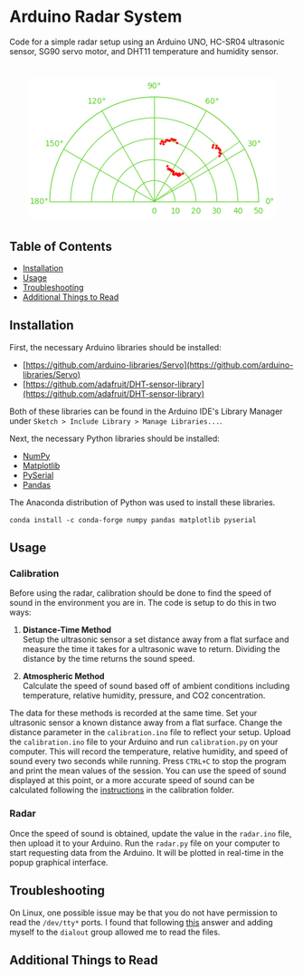 # Arduino Radar System

Code for a simple radar setup using an Arduino UNO, HC-SR04 ultrasonic sensor, SG90 
servo motor, and DHT11 temperature and humidity sensor.

<h1 align="center">
    <img src="./screenshots/radar.png">
</h1>

## Table of Contents
* [Installation](#installation)
* [Usage](#usage)
* [Troubleshooting](#troubleshooting)
* [Additional Things to Read](#additional-things-to-read)

## Installation

First, the necessary Arduino libraries should be installed:
- [https://github.com/arduino-libraries/Servo](https://github.com/arduino-libraries/Servo)
- [https://github.com/adafruit/DHT-sensor-library](https://github.com/adafruit/DHT-sensor-library)  

Both of these libraries can be found in the Arduino IDE's Library Manager under 
`Sketch > Include Library > Manage Libraries...`.

Next, the necessary Python libraries should be installed:
- [NumPy](https://anaconda.org/conda-forge/numpy)
- [Matplotlib](https://anaconda.org/conda-forge/matplotlib)
- [PySerial](https://anaconda.org/conda-forge/pyserial)
- [Pandas](https://anaconda.org/conda-forge/pandas)

The Anaconda distribution of Python was used to install these libraries.
```
conda install -c conda-forge numpy pandas matplotlib pyserial
```

## Usage

### Calibration

Before using the radar, calibration should be done to find the speed of sound in the 
environment you are in. The code is setup to do this in two ways:

1. **Distance-Time Method**  
    Setup the ultrasonic sensor a set distance away from a flat surface and measure the 
    time it takes for a ultrasonic wave to return. Dividing the distance by the time 
    returns the sound speed.

2. **Atmospheric Method**  
    Calculate the speed of sound based off of ambient conditions including temperature, 
    relative humidity, pressure, and CO2 concentration.

The data for these methods is recorded at the same time. Set your ultrasonic sensor a 
known distance away from a flat surface. Change the distance parameter in the 
`calibration.ino` file to reflect your setup. Upload the `calibration.ino` file to your 
Arduino and run `calibration.py` on your computer. This will record the temperature, 
relative humidity, and speed of sound every two seconds while running. Press `CTRL+C` 
to stop the program and print the mean values of the session. You can use the speed of 
sound displayed at this point, or a more accurate speed of sound can be calculated 
following the [instructions](./calibration/calibration.md) in the calibration folder.

### Radar

Once the speed of sound is obtained, update the value in the `radar.ino` file, then 
upload it to your Arduino. Run the `radar.py` file on your computer to start requesting 
data from the Arduino. It will be plotted in real-time in the popup graphical interface.

## Troubleshooting

On Linux, one possible issue may be that you do not have permission to read the
`/dev/tty*` ports. I found that following [this](https://askubuntu.com/questions/210177/serial-port-terminal-cannot-open-dev-ttys0-permission-denied)
answer and adding myself to the `dialout` group allowed me to read the files.

## Additional Things to Read